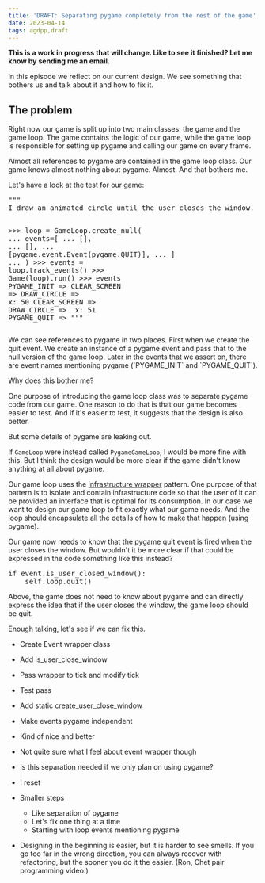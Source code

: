 ```yaml
---
title: 'DRAFT: Separating pygame completely from the rest of the game'
date: 2023-04-14
tags: agdpp,draft
---
```


**This is a work in progress that will change. Like to see it finished? Let me know by sending me an email.**

In this episode we reflect on our current design. We see something that bothers
us and talk about it and how to fix it.

## The problem

Right now our game is split up into two main classes: the game and the game
loop. The game contains the logic of our game, while the game loop is
responsible for setting up pygame and calling our game on every frame.

Almost all references to pygame are contained in the game loop class. Our game
knows almost nothing about pygame. Almost. And that bothers me.

Let's have a look at the test for our game:

<div class="rliterate-code"><div class="rliterate-code-body"><div class="highlight"><pre><span></span><span class="sd">&quot;&quot;&quot;</span>
<span class="sd">I draw an animated circle until the user closes the window.</span>

<span class="sd">&gt;&gt;&gt; loop = GameLoop.create_null(</span>
<span class="sd">...     events=[</span>
<span class="sd">...         [],</span>
<span class="sd">...         [],</span>
<span class="sd">...         [pygame.event.Event(pygame.QUIT)],</span>
<span class="sd">...     ]</span>
<span class="sd">... )</span>
<span class="sd">&gt;&gt;&gt; events = loop.track_events()</span>
<span class="sd">&gt;&gt;&gt; Game(loop).run()</span>
<span class="sd">&gt;&gt;&gt; events</span>
<span class="sd">PYGAME_INIT =&gt;</span>
<span class="sd">CLEAR_SCREEN =&gt;</span>
<span class="sd">DRAW_CIRCLE =&gt;</span>
<span class="sd">    x: 50</span>
<span class="sd">CLEAR_SCREEN =&gt;</span>
<span class="sd">DRAW_CIRCLE =&gt;</span>
<span class="sd">    x: 51</span>
<span class="sd">PYGAME_QUIT =&gt;</span>
<span class="sd">&quot;&quot;&quot;</span>
</pre></div>
</div></div>
We can see references to pygame in two places. First when we create the quit
event. We create an instance of a pygame event and pass that to the null
version of the game loop. Later in the events that we assert on, there are
event names mentioning pygame (`PYGAME_INIT` and `PYGAME_QUIT`).

Why does this bother me?

One purpose of introducing the game loop class was to separate pygame code from
our game. One reason to do that is that our game becomes easier to test. And if
it's easier to test, it suggests that the design is also better.

But some details of pygame are leaking out.

If `GameLoop` were instead called `PygameGameLoop`, I would be more fine with
this. But I think the design would be more clear if the game didn't know
anything at all about pygame.

Our game loop uses the [infrastructure
wrapper](https://www.jamesshore.com/v2/projects/nullables/testing-without-mocks#infrastructure-wrappers)
pattern. One purpose of that pattern is to isolate and contain infrastructure
code so that the user of it can be provided an interface that is optimal for
its consumption. In our case we want to design our game loop to fit exactly
what our game needs. And the loop should encapsulate all the details of how to
make that happen (using pygame).

Our game now needs to know that the pygame quit event is fired when the user
closes the window. But wouldn't it be more clear if that could be expressed in
the code something like this instead?

<div class="rliterate-code"><div class="rliterate-code-body"><div class="highlight"><pre><span></span><span class="k">if</span> <span class="n">event</span><span class="o">.</span><span class="n">is_user_closed_window</span><span class="p">():</span>
    <span class="bp">self</span><span class="o">.</span><span class="n">loop</span><span class="o">.</span><span class="n">quit</span><span class="p">()</span>
</pre></div>
</div></div>
Above, the game does not need to know about pygame and can directly express the
idea that if the user closes the window, the game loop should be quit.

Enough talking, let's see if we can fix this.

* Create Event wrapper class
* Add is_user_close_window
* Pass wrapper to tick and modify tick
* Test pass
* Add static create_user_close_window
* Make events pygame independent

* Kind of nice and better
* Not quite sure what I feel about event wrapper though

* Is this separation needed if we only plan on using pygame?

* I reset
* Smaller steps
    * Like separation of pygame
    * Let's fix one thing at a time
    * Starting with loop events mentioning pygame

* Designing in the beginning is easier, but it is harder to see smells. If you
  go too far in the wrong direction, you can always recover with refactoring,
  but the sooner you do it the easier. (Ron, Chet pair programming video.)

